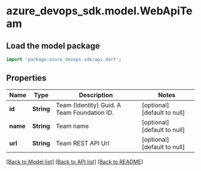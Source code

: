# azure_devops_sdk.model.WebApiTeam

## Load the model package
```dart
import 'package:azure_devops_sdk/api.dart';
```

## Properties
Name | Type | Description | Notes
------------ | ------------- | ------------- | -------------
**id** | **String** | Team (Identity) Guid. A Team Foundation ID. | [optional] [default to null]
**name** | **String** | Team name | [optional] [default to null]
**url** | **String** | Team REST API Url | [optional] [default to null]

[[Back to Model list]](../README.md#documentation-for-models) [[Back to API list]](../README.md#documentation-for-api-endpoints) [[Back to README]](../README.md)


